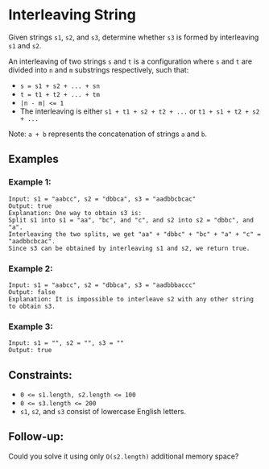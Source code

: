 # Interleaving String

Given strings `s1`, `s2`, and `s3`, determine whether `s3` is formed by interleaving `s1` and `s2`.

An interleaving of two strings `s` and `t` is a configuration where `s` and `t` are divided into `n` and `m` substrings respectively, such that:

 * `s = s1 + s2 + ... + sn`
 * `t = t1 + t2 + ... + tm`
 * `|n - m| <= 1`
 * The interleaving is either `s1 + t1 + s2 + t2 + ...` or `t1 + s1 + t2 + s2 + ...`

Note: `a + b` represents the concatenation of strings `a` and `b`.

## Examples

### Example 1:

```
Input: s1 = "aabcc", s2 = "dbbca", s3 = "aadbbcbcac"
Output: true
Explanation: One way to obtain s3 is:
Split s1 into s1 = "aa", "bc", and "c", and s2 into s2 = "dbbc", and "a".
Interleaving the two splits, we get "aa" + "dbbc" + "bc" + "a" + "c" = "aadbbcbcac".
Since s3 can be obtained by interleaving s1 and s2, we return true.
```

### Example 2:

```
Input: s1 = "aabcc", s2 = "dbbca", s3 = "aadbbbaccc"
Output: false
Explanation: It is impossible to interleave s2 with any other string to obtain s3.
```

### Example 3:

```
Input: s1 = "", s2 = "", s3 = ""
Output: true
```

## Constraints:

 * `0 <= s1.length, s2.length <= 100`
 * `0 <= s3.length <= 200`
 * `s1`, `s2`, and `s3` consist of lowercase English letters.

## Follow-up:

Could you solve it using only `O(s2.length)` additional memory space?